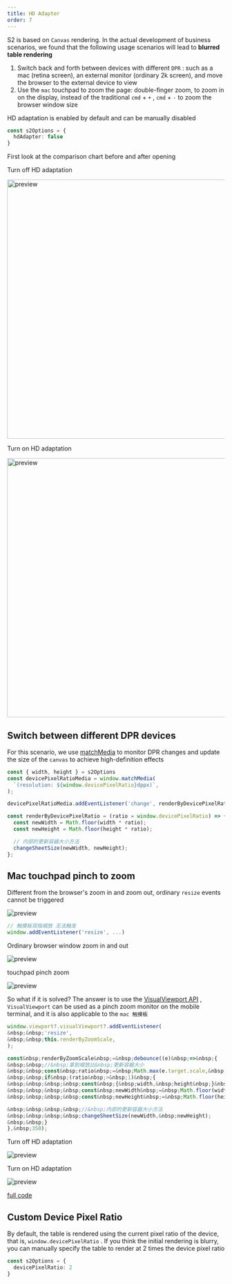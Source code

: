 ```yaml
---
title: HD Adapter
order: 7
---
```


S2 is based on `Canvas` rendering. In the actual development of business scenarios, we found that the following usage scenarios will lead to **blurred table rendering**

1. Switch back and forth between devices with different `DPR` : such as a mac (retina screen), an external monitor (ordinary 2k screen), and move the browser to the external device to view
2. Use the `mac` touchpad to zoom the page: double-finger zoom, to zoom in on the display, instead of the traditional `cmd` + `+` , `cmd` + `-` to zoom the browser window size

HD adaptation is enabled by default and can be manually disabled

```ts
const s2Options = {
  hdAdapter: false
}
```

First look at the comparison chart before and after opening

Turn off HD adaptation

<img src="https://gw.alipayobjects.com/zos/antfincdn/mc5rt%24aNB/128c0063-67a5-4d06-a5a5-fe5f341fa94e.png" width="600" alt="preview">

Turn on HD adaptation

<img src="https://gw.alipayobjects.com/zos/antfincdn/TtuUHO%26Pb/d32dc287-af59-4b1c-ba7d-17dacd4ffa24.png" width="600" alt="preview">

## Switch between different DPR devices

For this scenario, we use [matchMedia](https://developer.mozilla.org/en-US/docs/Web/API/Window/matchMedia) to monitor DPR changes and update the size of the `canvas` to achieve high-definition effects

```ts
const { width, height } = s2Options
const devicePixelRatioMedia = window.matchMedia(
  `(resolution: ${window.devicePixelRatio}dppx)`,
);

devicePixelRatioMedia.addEventListener('change', renderByDevicePixelRatio)

const renderByDevicePixelRatio = (ratio = window.devicePixelRatio) => {
  const newWidth = Math.floor(width * ratio);
  const newHeight = Math.floor(height * ratio);

  // 内部的更新容器大小方法
  changeSheetSize(newWidth, newHeight);
};
```

## Mac touchpad pinch to zoom

Different from the browser's zoom in and zoom out, ordinary `resize` events cannot be triggered

![preview](https://gw.alipayobjects.com/zos/antfincdn/gBRpqwZkj/a14f1e5a-540e-4bb8-a6a4-2ff693542296.png)

```ts
// 触摸板双指缩放 无法触发
window.addEventListener('resize', ...)
```

Ordinary browser window zoom in and out

![preview](https://gw.alipayobjects.com/zos/antfincdn/%24vCHFUDnZ/Kapture%2525202021-10-19%252520at%25252014.24.19.gif)

touchpad pinch zoom

![preview](https://gw.alipayobjects.com/zos/antfincdn/ZDSjxFBGd/Kapture%2525202021-10-19%252520at%25252014.27.00.gif)

So what if it is solved? The answer is to use the [VisualViewport API](https://developer.mozilla.org/en-US/docs/Web/API/VisualViewport) , `VisualViewport` can be used as a pinch zoom monitor on the mobile terminal, and it is also applicable to the `mac 触摸板`

```ts
window.viewport?.visualViewport?.addEventListener(
&nbsp;&nbsp;'resize',
&nbsp;&nbsp;this.renderByZoomScale,
);

const&nbsp;renderByZoomScale&nbsp;=&nbsp;debounce((e)&nbsp;=>&nbsp;{
&nbsp;&nbsp;//&nbsp;拿到缩放比&nbsp;更新容器大小
&nbsp;&nbsp;const&nbsp;ratio&nbsp;=&nbsp;Math.max(e.target.scale,&nbsp;window.devicePixelRatio);
&nbsp;&nbsp;if&nbsp;(ratio&nbsp;>&nbsp;1)&nbsp;{
&nbsp;&nbsp;&nbsp;&nbsp;const&nbsp;{&nbsp;width,&nbsp;height&nbsp;}&nbsp;=&nbsp;s2Options
&nbsp;&nbsp;&nbsp;&nbsp;const&nbsp;newWidth&nbsp;=&nbsp;Math.floor(width&nbsp;*&nbsp;ratio);
&nbsp;&nbsp;&nbsp;&nbsp;const&nbsp;newHeight&nbsp;=&nbsp;Math.floor(height&nbsp;*&nbsp;ratio);

&nbsp;&nbsp;&nbsp;&nbsp;//&nbsp;内部的更新容器大小方法
&nbsp;&nbsp;&nbsp;&nbsp;changeSheetSize(newWidth,&nbsp;newHeight);
&nbsp;&nbsp;}
},&nbsp;350);
```

Turn off HD adaptation

![preview](https://gw.alipayobjects.com/zos/antfincdn/vHvA02Vj0/Kapture%2525202021-10-19%252520at%25252014.38.53.gif)

Turn on HD adaptation

![preview](https://gw.alipayobjects.com/zos/antfincdn/Q1782WWQ3/Kapture%2525202021-10-19%252520at%25252014.36.05.gif)

[full code](https://github.com/antvis/S2/blob/master/packages/s2-core/src/ui/hd-adapter/index.ts)

## Custom Device Pixel Ratio

By default, the table is rendered using the current pixel ratio of the device, that is, `window.devicePixelRatio` . If you think the initial rendering is blurry, you can manually specify the table to render at 2 times the device pixel ratio

```ts
const s2Options = {
  devicePixelRatio: 2
}
```
